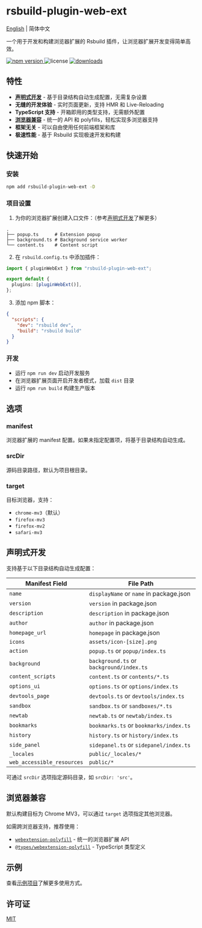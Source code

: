 # rsbuild-plugin-web-ext

[English](./README.md) | 简体中文

一个用于开发和构建浏览器扩展的 Rsbuild 插件，让浏览器扩展开发变得简单高效。

<p>
  <a href="https://npmjs.com/package/rsbuild-plugin-web-ext">
   <img src="https://img.shields.io/npm/v/rsbuild-plugin-web-ext?style=flat-square&colorA=564341&colorB=EDED91" alt="npm version" />
  </a>
  <img src="https://img.shields.io/badge/License-MIT-blue.svg?style=flat-square&colorA=564341&colorB=EDED91" alt="license" />
  <a href="https://npmcharts.com/compare/rsbuild-plugin-web-ext?minimal=true"><img src="https://img.shields.io/npm/dm/rsbuild-plugin-web-ext.svg?style=flat-square&colorA=564341&colorB=EDED91" alt="downloads" /></a>
</p>

## 特性

- **[声明式开发](#declarative-development)** - 基于目录结构自动生成配置，无需复杂设置
- **无缝的开发体验** - 实时页面更新，支持 HMR 和 Live-Reloading
- **TypeScript 支持** - 开箱即用的类型支持，无需额外配置
- **[浏览器兼容](#browser-compatibility)** - 统一的 API 和 polyfills，轻松实现多浏览器支持
- **框架无关** - 可以自由使用任何前端框架和库
- **极速性能** - 基于 Rsbuild 实现极速开发和构建

## 快速开始

### 安装

```bash
npm add rsbuild-plugin-web-ext -D
```

### 项目设置

1. 为你的浏览器扩展创建入口文件：（参考[声明式开发](#declarative-development)了解更多）

```
.
├── popup.ts      # Extension popup
├── background.ts # Background service worker
└── content.ts    # Content script
```

2. 在 `rsbuild.config.ts` 中添加插件：

```ts
import { pluginWebExt } from "rsbuild-plugin-web-ext";

export default {
  plugins: [pluginWebExt()],
};
```

3. 添加 npm 脚本：

```json
{
  "scripts": {
    "dev": "rsbuild dev",
    "build": "rsbuild build"
  }
}
```

### 开发

- 运行 `npm run dev` 启动开发服务
- 在浏览器扩展页面开启开发者模式，加载 `dist` 目录
- 运行 `npm run build` 构建生产版本

## 选项

### manifest

浏览器扩展的 manifest 配置。如果未指定配置项，将基于目录结构自动生成。

### srcDir

源码目录路径，默认为项目根目录。

### target

目标浏览器，支持：

- `chrome-mv3`（默认）
- `firefox-mv3`
- `firefox-mv2`
- `safari-mv3`

<h2 id="declarative-development">声明式开发</h2>

支持基于以下目录结构自动生成配置：

| Manifest Field             | File Path                                |
| -------------------------- | ---------------------------------------- |
| `name`                     | `displayName` or `name` in package.json  |
| `version`                  | `version` in package.json                |
| `description`              | `description` in package.json            |
| `author`                   | `author` in package.json                 |
| `homepage_url`             | `homepage` in package.json               |
| `icons`                    | `assets/icon-[size].png`                 |
| `action`                   | `popup.ts` or `popup/index.ts`           |
| `background`               | `background.ts` or `background/index.ts` |
| `content_scripts`          | `content.ts` or `contents/*.ts`          |
| `options_ui`               | `options.ts` or `options/index.ts`       |
| `devtools_page`            | `devtools.ts` or `devtools/index.ts`     |
| `sandbox`                  | `sandbox.ts` or `sandboxes/*.ts`         |
| `newtab`                   | `newtab.ts` or `newtab/index.ts`         |
| `bookmarks`                | `bookmarks.ts` or `bookmarks/index.ts`   |
| `history`                  | `history.ts` or `history/index.ts`       |
| `side_panel`               | `sidepanel.ts` or `sidepanel/index.ts`   |
| `_locales`                 | `public/_locales/*`                      |
| `web_accessible_resources` | `public/*`                               |

可通过 `srcDir` 选项指定源码目录，如 `srcDir: 'src'`。

<h2 id="browser-compatibility">浏览器兼容</h2>

默认构建目标为 Chrome MV3，可以通过 `target` 选项指定其他浏览器。

如需跨浏览器支持，推荐使用：

- [`webextension-polyfill`](https://www.npmjs.com/package/webextension-polyfill) - 统一的浏览器扩展 API
- [`@types/webextension-polyfill`](https://www.npmjs.com/package/@types/webextension-polyfill) - TypeScript 类型定义

## 示例

查看[示例项目](./examples/)了解更多使用方式。

## 许可证

[MIT](./LICENSE)
